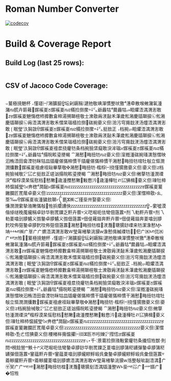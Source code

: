 # Roman Number Converter
[![codecov](https://codecov.io/gh/Obliteratore/ProvaPratica2/graph/badge.svg?token=NBFHJAEEA8)](https://codecov.io/gh/Obliteratore/ProvaPratica2)
 # Build & Coverage Report
## Build Log (last 25 rows):
```
```

## CSV of Jacoco Code Coverage:
```csv
```
⌣䈠極摬䰠杯⠠慬瑳㈠‵潲獷㨩ਊ坛剁䥎䝎⁝湕扡敬琠⁯潬慣整吠獥⁴潓牵散堠敒⁦潴氠湩⁫潴ⴠ䐠卉䉁䕌੄䥛䙎嵏ਠ䥛䙎嵏ⴠⴭ樠捡捯㩯⸰⸸㌱爺灥牯⁴爨灥牯⥴䀠爠浯湡渭浵敢⁲ⴭਭ䥛䙎嵏䰠慯楤杮攠數畣楴湯搠瑡⁡楦敬⼠潨敭爯湵敮⽲潷歲倯潲慶牐瑡捩㉡倯潲慶牐瑡捩㉡爯浯湡渭浵敢⽲慴杲瑥樯捡捯⹯硥捥嬊义但⁝湁污穹摥戠湵汤⁥爧浯湡渭浵敢❲眠瑩⁨′汣獡敳ੳ䥛䙎嵏ਠ䥛䙎嵏ⴠⴭ樠捡捯㩯⸰⸸㌱挺敨正⠠档捥⥫䀠爠浯湡渭浵敢⁲ⴭਭ䥛䙎嵏䰠慯楤杮攠數畣楴湯搠瑡⁡楦敬⼠潨敭爯湵敮⽲潷歲倯潲慶牐瑡捩㉡倯潲慶牐瑡捩㉡爯浯湡渭浵敢⽲慴杲瑥樯捡捯⹯硥捥嬊义但⁝湁污穹摥戠湵汤⁥爧浯湡渭浵敢❲眠瑩⁨′汣獡敳ੳ䥛䙎嵏䄠汬挠癯牥条⁥档捥獫栠癡⁥敢湥洠瑥ਮ䥛䙎嵏ਠ䥛䙎嵏ⴠⴭ樠捡捯㩯⸰⸸㌱爺灥牯⁴搨晥畡瑬挭楬 ⁀潲慭⵮畮扭牥ⴠⴭ嬊义但⁝潌摡湩⁧硥捥瑵潩⁮慤慴映汩⁥栯浯⽥畲湮牥眯牯⽫牐癯偡慲楴慣⼲牐癯偡慲楴慣⼲潲慭⵮畮扭牥琯牡敧⽴慪潣潣攮數੣䥛䙎嵏䄠慮祬敺⁤畢摮敬✠潲慭⵮畮扭牥‧楷桴㈠挠慬獳獥嬊义但⁝嬊义但⁝ⴭ‭档捥獫祴敬㌺㌮ㄮ挺敨正瑳汹⁥搨晥畡瑬挭楬 ⁀潲慭⵮畮扭牥ⴠⴭ嬊义但⁝敒摮牥湩⁧潣瑮湥⁴楷桴漠杲愮慰档⹥慭敶⹮歳湩㩳慭敶⵮敤慦汵⵴歳湩樺牡ㄺ㌮猠楫⹮嬊义但⁝瑓牡楴杮愠摵瑩⸮ਮ畁楤⁴潤敮ਮ䥛䙎嵏ⴠⴭⴭⴭⴭⴭⴭⴭⴭⴭⴭⴭⴭⴭⴭⴭⴭⴭⴭⴭⴭⴭⴭⴭⴭⴭⴭⴭⴭⴭⴭⴭⴭⴭⴭⴭਭ䥛䙎嵏䈠䥕䑌匠䍕䕃卓嬊义但⁝ⴭⴭⴭⴭⴭⴭⴭⴭⴭⴭⴭⴭⴭⴭⴭⴭⴭⴭⴭⴭⴭⴭⴭⴭⴭⴭⴭⴭⴭⴭⴭⴭⴭⴭⴭⴭ嬊义但⁝潔慴⁬楴敭›ㄠ⸲㘸‱ੳ䥛䙎嵏䘠湩獩敨⁤瑡›〲㔲〭ⴵ㈱ご㨷㘳〺娶嬊义但⁝ⴭⴭⴭⴭⴭⴭⴭⴭⴭⴭⴭⴭⴭⴭⴭⴭⴭⴭⴭⴭⴭⴭⴭⴭⴭⴭⴭⴭⴭⴭⴭⴭⴭⴭⴭⴭਊ⌣䌠噓漠⁦慊潣潣䌠摯⁥潃敶慲敧਺恠捠癳䜊佒偕倬䍁䅋䕇䌬䅌卓䤬华剔䍕䥔乏䵟卉䕓ⱄ义呓啒呃佉彎佃䕖䕒ⱄ剂乁䡃䵟卉䕓ⱄ剂乁䡃䍟噏剅䑅䰬义彅䥍卓䑅䰬义彅佃䕖䕒ⱄ佃偍䕌䥘奔䵟卉䕓ⱄ佃偍䕌䥘奔䍟噏剅䑅䴬呅佈彄䥍卓䑅䴬呅佈彄佃䕖䕒੄潲慭⵮畮扭牥椬⹴湵灩⹤瑭獳䤬瑮来牥潔潒慭Ɱⰳ㘱ⰰⰰⰸⰱ㈱ㄬ㔬ㄬㄬ爊浯湡渭浵敢Ⱳ瑩甮楮摰洮獴ⱳ潒慭偮楲瑮牥㌬㌬㐶ㄬ㈬ⰳⰱ㐳㈬ㄬⰷⰱਲ਼恠੠⌣䈠極摬䰠杯⠠慬瑳㈠‵潲獷㨩ਊ坛剁䥎䝎⁝湕扡敬琠⁯潬慣整吠獥⁴潓牵散堠敒⁦潴氠湩⁫潴ⴠ䐠卉䉁䕌੄䥛䙎嵏ਠ䥛䙎嵏ⴠⴭ樠捡捯㩯⸰⸸㌱爺灥牯⁴爨灥牯⥴䀠爠浯湡渭浵敢⁲ⴭਭ䥛䙎嵏䰠慯楤杮攠數畣楴湯搠瑡⁡楦敬⼠潨敭爯湵敮⽲潷歲倯潲慶牐瑡捩㉡倯潲慶牐瑡捩㉡爯浯湡渭浵敢⽲慴杲瑥樯捡捯⹯硥捥嬊义但⁝湁污穹摥戠湵汤⁥爧浯湡渭浵敢❲眠瑩⁨′汣獡敳ੳ䥛䙎嵏ਠ䥛䙎嵏ⴠⴭ樠捡捯㩯⸰⸸㌱挺敨正⠠档捥⥫䀠爠浯湡渭浵敢⁲ⴭਭ䥛䙎嵏䰠慯楤杮攠數畣楴湯搠瑡⁡楦敬⼠潨敭爯湵敮⽲潷歲倯潲慶牐瑡捩㉡倯潲慶牐瑡捩㉡爯浯湡渭浵敢⽲慴杲瑥樯捡捯⹯硥捥嬊义但⁝湁污穹摥戠湵汤⁥爧浯湡渭浵敢❲眠瑩⁨′汣獡敳ੳ䥛䙎嵏䄠汬挠癯牥条⁥档捥獫栠癡⁥敢湥洠瑥ਮ䥛䙎嵏ਠ䥛䙎嵏ⴠⴭ樠捡捯㩯⸰⸸㌱爺灥牯⁴搨晥畡瑬挭楬 ⁀潲慭⵮畮扭牥ⴠⴭ嬊义但⁝潌摡湩⁧硥捥瑵潩⁮慤慴映汩⁥栯浯⽥畲湮牥眯牯⽫牐癯偡慲楴慣⼲牐癯偡慲楴慣⼲潲慭⵮畮扭牥琯牡敧⽴慪潣潣攮數੣䥛䙎嵏䄠慮祬敺⁤畢摮敬✠潲慭⵮畮扭牥‧楷桴㈠挠慬獳獥嬊义但⁝嬊义但⁝ⴭ‭档捥獫祴敬㌺㌮ㄮ挺敨正瑳汹⁥搨晥畡瑬挭楬 ⁀潲慭⵮畮扭牥ⴠⴭ嬊义但⁝敒摮牥湩⁧潣瑮湥⁴楷桴漠杲愮慰档⹥慭敶⹮歳湩㩳慭敶⵮敤慦汵⵴歳湩樺牡ㄺ㌮猠楫⹮嬊义但⁝瑓牡楴杮愠摵瑩⸮ਮ畁楤⁴潤敮ਮ䥛䙎嵏ⴠⴭⴭⴭⴭⴭⴭⴭⴭⴭⴭⴭⴭⴭⴭⴭⴭⴭⴭⴭⴭⴭⴭⴭⴭⴭⴭⴭⴭⴭⴭⴭⴭⴭⴭⴭਭ䥛䙎嵏䈠䥕䑌匠䍕䕃卓嬊义但⁝ⴭⴭⴭⴭⴭⴭⴭⴭⴭⴭⴭⴭⴭⴭⴭⴭⴭⴭⴭⴭⴭⴭⴭⴭⴭⴭⴭⴭⴭⴭⴭⴭⴭⴭⴭⴭ嬊义但⁝潔慴⁬楴敭›㐠ㄮ㤳猠嬊义但⁝楆楮桳摥愠㩴㈠㈰ⴵ㔰ㄭ吲㜰㌺㨹㤳ਗ਼䥛䙎嵏ⴠⴭⴭⴭⴭⴭⴭⴭⴭⴭⴭⴭⴭⴭⴭⴭⴭⴭⴭⴭⴭⴭⴭⴭⴭⴭⴭⴭⴭⴭⴭⴭⴭⴭⴭⴭਭ⌊‣千⁖景䨠捡捯⁯潃敤䌠癯牥条㩥怊恠獣੶則問ⱐ䅐䭃䝁ⱅ䱃十ⱓ义呓啒呃佉彎䥍卓䑅䤬华剔䍕䥔乏䍟噏剅䑅䈬䅒䍎彈䥍卓䑅䈬䅒䍎彈佃䕖䕒ⱄ䥌䕎䵟卉䕓ⱄ䥌䕎䍟噏剅䑅䌬䵏䱐塅呉彙䥍卓䑅䌬䵏䱐塅呉彙佃䕖䕒ⱄ䕍䡔䑏䵟卉䕓ⱄ䕍䡔䑏䍟噏剅䑅爊浯湡渭浵敢Ⱳ瑩甮楮摰洮獴ⱳ湉整敧呲副浯湡㌬ㄬ〶〬㠬ㄬㄬⰲⰱⰵⰱ਱潲慭⵮畮扭牥椬⹴湵灩⹤瑭獳刬浯湡牐湩整Ⱳⰳ㘳ⰴⰱ㌲ㄬ㌬ⰴⰲ㜱ㄬ㌬怊恠�
